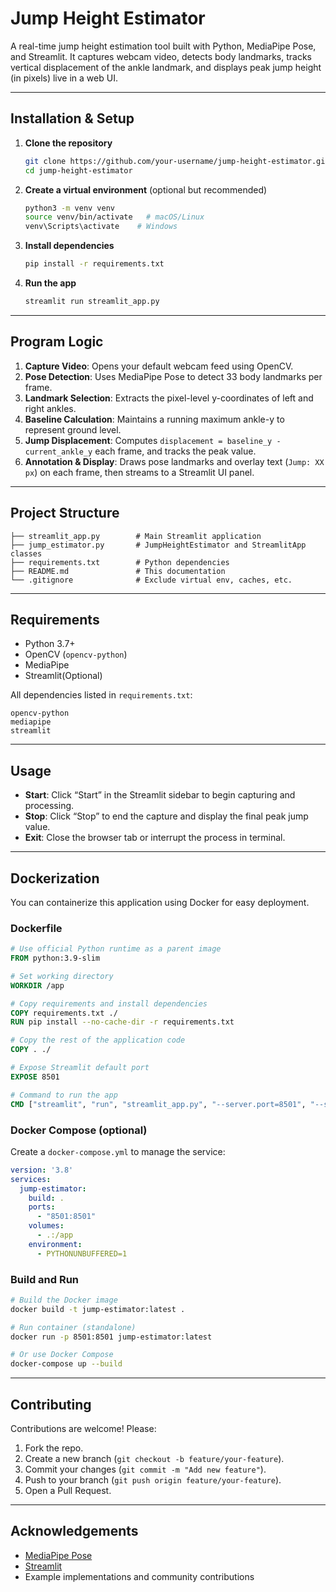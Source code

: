 # Jump Height Estimator

A real-time jump height estimation tool built with Python, MediaPipe Pose, and Streamlit.  It captures webcam video, detects body landmarks, tracks vertical displacement of the ankle landmark, and displays peak jump height (in pixels) live in a web UI.

---

## Installation & Setup

1. **Clone the repository**

   ```bash
   git clone https://github.com/your-username/jump-height-estimator.git
   cd jump-height-estimator
   ```

2. **Create a virtual environment** (optional but recommended)

   ```bash
   python3 -m venv venv
   source venv/bin/activate   # macOS/Linux
   venv\Scripts\activate    # Windows
   ```

3. **Install dependencies**

   ```bash
   pip install -r requirements.txt
   ```

4. **Run the app**

   ```bash
   streamlit run streamlit_app.py
   ```

---

## Program Logic

1. **Capture Video**: Opens your default webcam feed using OpenCV.
2. **Pose Detection**: Uses MediaPipe Pose to detect 33 body landmarks per frame.
3. **Landmark Selection**: Extracts the pixel-level y-coordinates of left and right ankles.
4. **Baseline Calculation**: Maintains a running maximum ankle-y to represent ground level.
5. **Jump Displacement**: Computes `displacement = baseline_y - current_ankle_y` each frame, and tracks the peak value.
6. **Annotation & Display**: Draws pose landmarks and overlay text (`Jump: XX px`) on each frame, then streams to a Streamlit UI panel.

---

## Project Structure

```text
├── streamlit_app.py        # Main Streamlit application
├── jump_estimator.py       # JumpHeightEstimator and StreamlitApp classes
├── requirements.txt        # Python dependencies
├── README.md               # This documentation
└── .gitignore              # Exclude virtual env, caches, etc.
```

---

##  Requirements

- Python 3.7+
- OpenCV (`opencv-python`)
- MediaPipe
- Streamlit(Optional)

All dependencies listed in `requirements.txt`:

```
opencv-python
mediapipe
streamlit
```

---

## Usage

- **Start**: Click “Start” in the Streamlit sidebar to begin capturing and processing.
- **Stop**: Click “Stop” to end the capture and display the final peak jump value.
- **Exit**: Close the browser tab or interrupt the process in terminal.

---

##  Dockerization

You can containerize this application using Docker for easy deployment.

### Dockerfile

```dockerfile
# Use official Python runtime as a parent image
FROM python:3.9-slim

# Set working directory
WORKDIR /app

# Copy requirements and install dependencies
COPY requirements.txt ./
RUN pip install --no-cache-dir -r requirements.txt

# Copy the rest of the application code
COPY . ./

# Expose Streamlit default port
EXPOSE 8501

# Command to run the app
CMD ["streamlit", "run", "streamlit_app.py", "--server.port=8501", "--server.address=0.0.0.0"]
```

### Docker Compose (optional)

Create a `docker-compose.yml` to manage the service:

```yaml
version: '3.8'
services:
  jump-estimator:
    build: .
    ports:
      - "8501:8501"
    volumes:
      - .:/app
    environment:
      - PYTHONUNBUFFERED=1
```

### Build and Run

```bash
# Build the Docker image
docker build -t jump-estimator:latest .

# Run container (standalone)
docker run -p 8501:8501 jump-estimator:latest

# Or use Docker Compose
docker-compose up --build
```

---

## Contributing

Contributions are welcome! Please:

1. Fork the repo.
2. Create a new branch (`git checkout -b feature/your-feature`).
3. Commit your changes (`git commit -m "Add new feature"`).
4. Push to your branch (`git push origin feature/your-feature`).
5. Open a Pull Request.

---


## Acknowledgements

- [MediaPipe Pose](https://developers.google.com/mediapipe/solutions/pose)
- [Streamlit](https://streamlit.io/)
- Example implementations and community contributions

